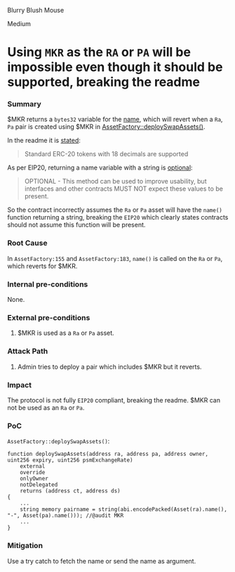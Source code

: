 Blurry Blush Mouse

Medium

# Using `MKR` as the `RA` or `PA` will be impossible even though it should be supported, breaking the readme

### Summary

$MKR returns a `bytes32` variable for the [name](https://etherscan.io/token/0x9f8f72aa9304c8b593d555f12ef6589cc3a579a2#readContract), which will revert when a `Ra`, `Pa` pair is created using $MKR in [AssetFactory::deploySwapAssets()](https://github.com/sherlock-audit/2024-08-cork-protocol/blob/main/Depeg-swap/contracts/core/assets/AssetFactory.sol#L155).

In the readme it is [stated](https://github.com/sherlock-audit/2024-08-cork-protocol?tab=readme-ov-file#q-if-you-are-integrating-tokens-are-you-allowing-only-whitelisted-tokens-to-work-with-the-codebase-or-any-complying-with-the-standard-are-they-assumed-to-have-certain-properties-eg-be-non-reentrant-are-there-any-types-of-weird-tokens-you-want-to-integrate):
> Standard ERC-20 tokens with 18 decimals are supported

As per EIP20, returning a name variable with a string is [optional](https://github.com/ethereum/ercs/blob/master/ERCS/erc-20.md#name):
> OPTIONAL - This method can be used to improve usability, but interfaces and other contracts MUST NOT expect these values to be present.

So the contract incorrectly assumes the `Ra` or `Pa` asset will have the `name()` function returning a string, breaking the `EIP20` which clearly states contracts should not assume this function will be present.

### Root Cause

In `AssetFactory:155` and `AssetFactory:183`, `name()` is called on the `Ra` or `Pa`, which reverts for $MKR.

### Internal pre-conditions

None.

### External pre-conditions

1. $MKR is used as a `Ra` or `Pa` asset.

### Attack Path

1. Admin tries to deploy a pair which includes $MKR but it reverts.

### Impact

The protocol is not fully `EIP20` compliant, breaking the readme.
$MKR can not be used as an `Ra` or `Pa`.

### PoC

`AssetFactory::deploySwapAssets()`:
```solidity
function deploySwapAssets(address ra, address pa, address owner, uint256 expiry, uint256 psmExchangeRate)
    external
    override
    onlyOwner
    notDelegated
    returns (address ct, address ds)
{
    ...
    string memory pairname = string(abi.encodePacked(Asset(ra).name(), "-", Asset(pa).name())); //@audit MKR
    ...
}
```

### Mitigation

Use a try catch to fetch the name or send the name as argument.